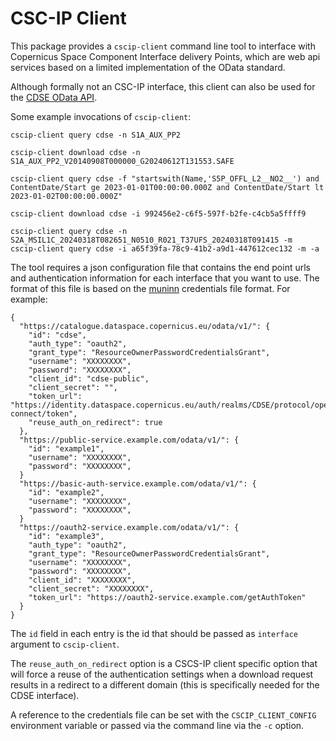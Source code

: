 # CSC-IP Client

This package provides a `cscip-client` command line tool to interface with
Copernicus Space Component Interface delivery Points, which are web api
services based on a limited implementation of the OData standard.

Although formally not an CSC-IP interface, this client can also be used for the
[CDSE OData API](https://documentation.dataspace.copernicus.eu/APIs/OData.html).

Some example invocations of `cscip-client`:

    cscip-client query cdse -n S1A_AUX_PP2

    cscip-client download cdse -n S1A_AUX_PP2_V20140908T000000_G20240612T131553.SAFE

    cscip-client query cdse -f "startswith(Name,'S5P_OFFL_L2__NO2__') and ContentDate/Start ge 2023-01-01T00:00:00.000Z and ContentDate/Start lt 2023-01-02T00:00:00.000Z"

    cscip-client download cdse -i 992456e2-c6f5-597f-b2fe-c4cb5a5ffff9

    cscip-client query cdse -n S2A_MSIL1C_20240318T082651_N0510_R021_T37UFS_20240318T091415 -m
    cscip-client query cdse -i a65f39fa-78c9-41b2-a9d1-447612cec132 -m -a


The tool requires a json configuration file that contains the end point urls
and authentication information for each interface that you want to use.
The format of this file is based on the [muninn](https://github.com/stcorp/muninn>)
credentials file format. For example:

    {
      "https://catalogue.dataspace.copernicus.eu/odata/v1/": {
        "id": "cdse",
        "auth_type": "oauth2",
        "grant_type": "ResourceOwnerPasswordCredentialsGrant",
        "username": "XXXXXXXX",
        "password": "XXXXXXXX",
        "client_id": "cdse-public",
        "client_secret": "",
        "token_url": "https://identity.dataspace.copernicus.eu/auth/realms/CDSE/protocol/openid-connect/token",
        "reuse_auth_on_redirect": true
      },
      "https://public-service.example.com/odata/v1/": {
        "id": "example1",
        "username": "XXXXXXXX",
        "password": "XXXXXXXX",
      }
      "https://basic-auth-service.example.com/odata/v1/": {
        "id": "example2",
        "username": "XXXXXXXX",
        "password": "XXXXXXXX",
      }
      "https://oauth2-service.example.com/odata/v1/": {
        "id": "example3",
        "auth_type": "oauth2",
        "grant_type": "ResourceOwnerPasswordCredentialsGrant",
        "username": "XXXXXXXX",
        "password": "XXXXXXXX",
        "client_id": "XXXXXXXX",
        "client_secret": "XXXXXXXX",
        "token_url": "https://oauth2-service.example.com/getAuthToken"
      }
    }

The `id` field in each entry is the id that should be passed as `interface`
argument to `cscip-client`.

The `reuse_auth_on_redirect` option is a CSCS-IP client specific option that
will force a reuse of the authentication settings when a download request
results in a redirect to a different domain (this is specifically needed for
the CDSE interface).

A reference to the credentials file can be set with the `CSCIP_CLIENT_CONFIG`
environment variable or passed via the command line via the `-c` option.
